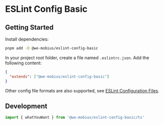 # ESLint Config Basic

## Getting Started

Install dependencies:

```bash
pnpm add -D @we-mobius/eslint-config-basic
```

In your project root folder, create a file named `.eslintrc.json`. Add the following content:

```json
{
  "extends": ["@we-mobius/eslint-config-basic"]
}
```

Other config file formats are also supported, see [ESLint Configuration Files](https://eslint.org/docs/latest/user-guide/configuring/configuration-files).

## Development

```JavaScript
import { whatYouWant } from '@we-mobius/eslint-config-basic/ts'
```

